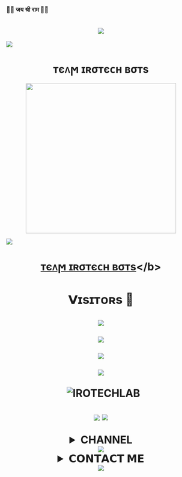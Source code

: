 <h1 align="center">
  
### 🚩🚩 जय श्री राम 🚩🚩
<h1 align="center"
  
<img src="https://user-images.githubusercontent.com/73097560/115834477-dbab4500-a447-11eb-908a-139a6edaec5c.gif">
<img src="https://readme-typing-svg.herokuapp.com?color=FF0085&width=300&lines=🍁+🚩+ᴛєᴧϻ+ɪʀσᴛєᴄʜ+ʙσᴛѕ+🚩+🍁"></b></h3>
<img src="https://user-images.githubusercontent.com/73097560/115834477-dbab4500-a447-11eb-908a-139a6edaec5c.gif">
<h1 align="center"><b>ᴛєᴧϻ ɪʀσᴛєᴄʜ ʙσᴛѕ</b></h1>
<p align="center"><a href="https://t.me/Ironmanhindigaming"><img src="https://iili.io/FnVfoiJ.jpg" width="400"></a></p>
<img src="https://user-images.githubusercontent.com/73097560/115834477-dbab4500-a447-11eb-908a-139a6edaec5c.gif">
<h1 align="center"
  
<b>[ᴛєᴧϻ ɪʀσᴛєᴄʜ ʙσᴛѕ](https://t.me/irotechlab")</b>

### 𝗩ɪsɪᴛᴏʀs 🍹

<!--
**IROTECHLAB/IROTECHLAB** is a ✨ _special_ ✨ repository because its `README.md` (this file) appears on your GitHub profile.


<p align="center">
    <b>ᴠɪsɪᴛᴏʀs</b><br>
 -->    <img align="middle" src="https://profile-counter.glitch.me/IROTECHLAB/count.svg" />
</p>


<img src="https://user-images.githubusercontent.com/73097560/115834477-dbab4500-a447-11eb-908a-139a6edaec5c.gif">

![](https://github-readme-streak-stats.herokuapp.com/?user=IROTECHLAB&theme=onedark&hide_border=false)<br/>

<p align="center">
<img src="https://github-stats-alpha.vercel.app/api/?username=Irotechlab&cc=000&tc=00ff00&ic=fff000&bc=fff" align="center">
</p>

<p align="center">&nbsp;
  <img align="center" src="https://github-readme-stats.vercel.app/api?username=IROTECHLAB&&show_icons=true&theme=midnight-purple" alt="IROTECHLAB"/></p>        
 
<p align="center">
<img src="https://github-readme-stats.vercel.app/api/top-langs/?username=IROTECHLAB&layout=compact&theme=tokyonight" align="center">

<img src="https://user-images.githubusercontent.com/73097560/115834477-dbab4500-a447-11eb-908a-139a6edaec5c.gif">

<details>
<summary><b>CHANNEL</b></b></summary>
<a href="https://t.me/IROTECHLAB"><img title="Telegram" src="https://img.shields.io/badge/Telegram-%23000000.svg?&style=for-the-badge&logo=telegram&logoColor=61DAFB"></a>
</details>
<img src="https://user-images.githubusercontent.com/73097560/115834477-dbab4500-a447-11eb-908a-139a6edaec5c.gif">


<details>
<summary><b>𝗖𝗢𝗡𝗧𝗔𝗖𝗧 𝗠𝗘</b></b></summary>
<a href="https://t.me/Ironmanhindigaming"><img title="Telegram" src="https://img.shields.io/badge/Telegram-%23000000.svg?&style=for-the-badge&logo=telegram&logoColor=61DAFB"></a>
</details>
<img src="https://user-images.githubusercontent.com/73097560/115834477-dbab4500-a447-11eb-908a-139a6edaec5c.gif">
